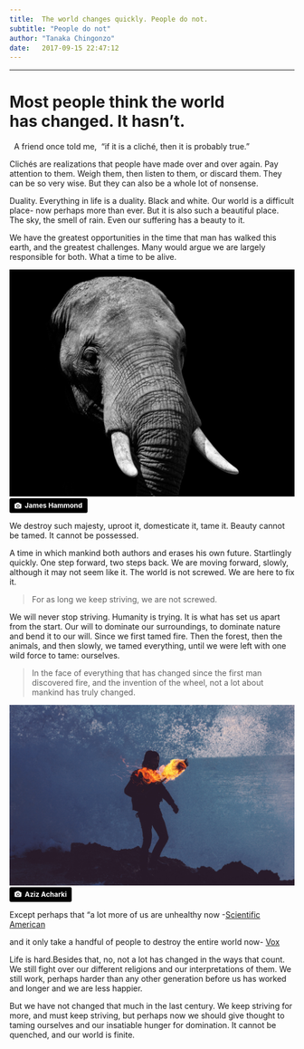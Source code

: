 ```yaml
---
title:  The world changes quickly. People do not.
subtitle: "People do not"
author: "Tanaka Chingonzo"
date:   2017-09-15 22:47:12
---
```

---
# Most people think the world has changed. It hasn’t.
 
A friend once told me, 
“if it is a cliché, then it is probably true.”

Clichés are realizations that people have made over and over again. Pay attention to them. Weigh them, then listen to them, or discard them. They can be so very wise. But they can also be a whole lot of nonsense.

Duality. Everything in life is a duality. Black and white. Our world is a difficult place- now perhaps more than ever. But it is also such a beautiful place. The sky, the smell of rain. Even our suffering has a beauty to it.

We have the greatest opportunities in the time that man has walked this earth, and the greatest challenges. Many would argue we are largely responsible for both. What a time to be alive.

![We destroy such majesty, and replace it with concrete factories and concrete jungles](/images/posts/wild.jpg)
<meta property="og:image" content="http://tanaka.co.zw/images/wild.jpg">
<a style="background-color:black;color:white;text-decoration:none;padding:4px 6px;font-family:-apple-system, BlinkMacSystemFont, &quot;San Francisco&quot;, &quot;Helvetica Neue&quot;, Helvetica, Ubuntu, Roboto, Noto, &quot;Segoe UI&quot;, Arial, sans-serif;font-size:12px;font-weight:bold;line-height:1.2;display:inline-block;border-radius:3px;" href="https://unsplash.com/@jameshammond7?utm_medium=referral&amp;utm_campaign=photographer-credit&amp;utm_content=creditBadge" target="_blank" rel="noopener noreferrer" title="Download free do whatever you want high-resolution photos from James Hammond"><span style="display:inline-block;padding:2px 3px;"><svg xmlns="http://www.w3.org/2000/svg" style="height:12px;width:auto;position:relative;vertical-align:middle;top:-1px;fill:white;" viewBox="0 0 32 32"><title></title><path d="M20.8 18.1c0 2.7-2.2 4.8-4.8 4.8s-4.8-2.1-4.8-4.8c0-2.7 2.2-4.8 4.8-4.8 2.7.1 4.8 2.2 4.8 4.8zm11.2-7.4v14.9c0 2.3-1.9 4.3-4.3 4.3h-23.4c-2.4 0-4.3-1.9-4.3-4.3v-15c0-2.3 1.9-4.3 4.3-4.3h3.7l.8-2.3c.4-1.1 1.7-2 2.9-2h8.6c1.2 0 2.5.9 2.9 2l.8 2.4h3.7c2.4 0 4.3 1.9 4.3 4.3zm-8.6 7.5c0-4.1-3.3-7.5-7.5-7.5-4.1 0-7.5 3.4-7.5 7.5s3.3 7.5 7.5 7.5c4.2-.1 7.5-3.4 7.5-7.5z"></path></svg></span><span style="display:inline-block;padding:2px 3px;">James Hammond</span></a>


We destroy such majesty, uproot it, domesticate it, tame it. Beauty cannot be tamed. It cannot be possessed.

A time in which mankind both authors and erases his own future. Startlingly quickly. One step forward, two steps back. We are moving forward, slowly, although it may not seem like it. The world is not screwed. We are here to fix it.

>For as long we keep striving, we are not screwed.

We will never stop striving. Humanity is trying. It is what has set us apart from the start. Our will to dominate our surroundings, to dominate nature and bend it to our will. Since we first tamed fire. Then the forest, then the animals, and then slowly, we tamed everything, until we were left with one wild force to tame: ourselves.

>In the face of everything that has changed since the first man discovered fire, and the invention of the wheel, not a lot about mankind has truly changed. 


![We destroy such majesty, and replace it with concrete factories and concrete jungles](/images/posts/fire.jpg)
<a style="background-color:black;color:white;text-decoration:none;padding:4px 6px;font-family:-apple-system, BlinkMacSystemFont, &quot;San Francisco&quot;, &quot;Helvetica Neue&quot;, Helvetica, Ubuntu, Roboto, Noto, &quot;Segoe UI&quot;, Arial, sans-serif;font-size:12px;font-weight:bold;line-height:1.2;display:inline-block;border-radius:3px;" href="https://unsplash.com/@acharki95?utm_medium=referral&amp;utm_campaign=photographer-credit&amp;utm_content=creditBadge" target="_blank" rel="noopener noreferrer" title="Download free do whatever you want high-resolution photos from Aziz Acharki"><span style="display:inline-block;padding:2px 3px;"><svg xmlns="http://www.w3.org/2000/svg" style="height:12px;width:auto;position:relative;vertical-align:middle;top:-1px;fill:white;" viewBox="0 0 32 32"><title></title><path d="M20.8 18.1c0 2.7-2.2 4.8-4.8 4.8s-4.8-2.1-4.8-4.8c0-2.7 2.2-4.8 4.8-4.8 2.7.1 4.8 2.2 4.8 4.8zm11.2-7.4v14.9c0 2.3-1.9 4.3-4.3 4.3h-23.4c-2.4 0-4.3-1.9-4.3-4.3v-15c0-2.3 1.9-4.3 4.3-4.3h3.7l.8-2.3c.4-1.1 1.7-2 2.9-2h8.6c1.2 0 2.5.9 2.9 2l.8 2.4h3.7c2.4 0 4.3 1.9 4.3 4.3zm-8.6 7.5c0-4.1-3.3-7.5-7.5-7.5-4.1 0-7.5 3.4-7.5 7.5s3.3 7.5 7.5 7.5c4.2-.1 7.5-3.4 7.5-7.5z"></path></svg></span><span style="display:inline-block;padding:2px 3px;">Aziz Acharki</span></a>

Except perhaps that “a lot more of us are unhealthy now -[Scientific American](https://www.scientificamerican.com/podcast/episode/8dff8662-e7f2-99df-38e67664abff1d05/)

and it only take a handful of people to destroy the entire world now- [Vox](https://www.vox.com/2015/2/19/8069533/end-of-the-world)

Life is hard.Besides that, no, not a lot has changed in the ways that count.
We still fight over our different religions and our interpretations of them. We still work, perhaps harder than any other generation before us has worked and longer and we are less happier.

But we have not changed that much in the last century. We keep striving for more, and must keep striving, but perhaps now we should give thought to taming ourselves and our insatiable hunger for domination. It cannot be quenched, and our world is finite.
